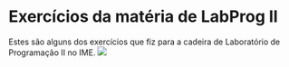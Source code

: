 # Exercícios da matéria de LabProg II
Estes são alguns dos exercícios que fiz para a cadeira de Laboratório de Programação II no IME.
![](rubik.gif)
